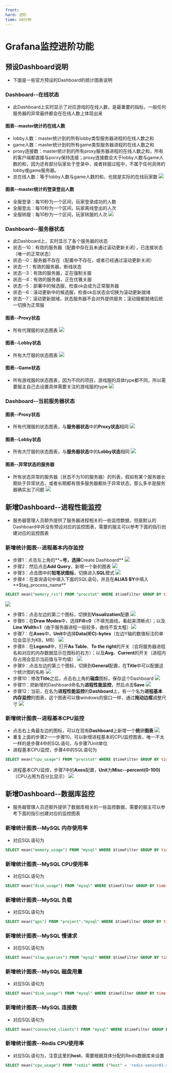 ```yaml
---
front:
hard: 进阶
time: 60分钟
---
```


# Grafana监控进阶功能

## 预设Dashboard说明
* 下面是一些官方预设的Dashboard的统计图表说明
### Dashboard--在线状态
* 此Dashboard上实时显示了对应游戏的在线人数，是最重要的指标，一般任何服务器的异常最终都会在在线人数上体现出来
#### 图表--master统计的在线人数
* lobby人数：master统计到的所有lobby类型服务器进程的在线人数之和
* game人数：master统计到的所有game类型服务器进程的在线人数之和
* proxy连接数：master统计到的所有proxy服务器进程的在线人数之和，所有的客户端都直接与porxy保持连接；proxy连接数会大于lobby人数与game人数的和，因为还有部分玩家处于登录中，或者转服过程中，不属于任何具体的lobby或game服务器。
* 总在线人数：等于lobby人数与game人数的和，也就是实际的在线玩家数
![](./images/grafana_help_15.png)
#### 图表--master统计的登录登出人数
* 全服登录：每10秒为一个区间，玩家登录成功的人数
* 全服登出：每10秒为一个区间，玩家离线登出的人次
* 全服转服：每10秒为一个区间，玩家转服的人次
![](./images/grafana_help_16.png)
### Dashboard--服务器状态
* 此Dashboard上，实时显示了各个服务器的状态
* 状态--10：有效的服务器（配置中存在且未通过滚动更新关闭），已连接状态（唯一的正常状态）
* 状态--0：服务器不存在（配置中不存在，或者已经通过滚动更新关闭）
* 状态--1：有效的服务器，断线状态
* 状态--3：有效的服务器，正在强制关服
* 状态--4：有效的服务器，正在优雅关服
* 状态--5：部署中的候选服，检查ok会成为正常服务器
* 状态--6：滚动更新中的候选服，检查ok后状态会切换为滚动更新就绪
* 状态--7：滚动更新就绪，状态服务器不会对外提供服务；滚动服都就绪后统一切换为正常服
#### 图表--Proxy状态
* 所有代理服的状态图表
![](./images/grafana_help_18.png)
#### 图表--Lobby状态
* 所有大厅服的状态图表
![](./images/grafana_help_19.png)
#### 图表--Game状态
* 所有游戏服的状态图表，因为不同的项目，游戏服的具体type都不同，所以需要服主自己去设置具体需要关注的游戏服的type
![](./images/grafana_help_20.png)
### Dashboard--当前服务器状态
#### 图表--Proxy状态
* 所有代理服的状态图表，与**服务器状态**中的**Proxy状态**相同
![](./images/grafana_help_21.png)
#### 图表--Lobby状态
* 所有大厅服的状态图表，与**服务器状态**中的**Lobby状态**相同
![](./images/grafana_help_22.png)
#### 图表--异常状态的服务器
* 所有状态异常的服务器（状态不为10的服务器）的列表，假如有某个服务器长期处于异常状态，或者长期都有很多服务器都处于异常状态，那么多半是服务器确实出了问题
![](./images/grafana_help_17.png)
## 新增Dashboard--进程性能监控
* 服务器管理人员额外提供了服务器进程相关的一些监控数据，但是默认的Dashboard中并没有预设对应的监控图表，需要的服主可以参考下面的指引创建对应的监控图表
### 新增统计图表--进程基本内存监控
* 步骤1：点击左上角的**+**号，选择**Create Dashboard**
![](./images/grafana_help_01.png)
*  步骤2：然后点击**Add Query**，新增一个新的图表
![](./images/grafana_help_02.png)
* 步骤3：点击图中的**铅笔状图标**，切换进入**SQL**模式
![](./images/grafana_help_03.png)
* 步骤4：在查询语句中填入下面的SQL语句，并且在**ALIAS BY**中填入**$tag_process_name**
```SQL
SELECT mean("memory_rss") FROM "procstat" WHERE $timeFilter GROUP BY time(10s), "process_name" fill(null)
```
![](./images/grafana_help_04.png)
* 步骤5：点击左边的第二个图标，切换到**Visualization**配置
![](./images/grafana_help_05.png)
* 步骤6：在**Draw Modes**中，选择**Fill=0**（不填充曲线，看起来清晰点）；以及**Line Width=1**（由于服务器进程一般较多，曲线不宜太粗）![](./images/grafana_help_06.png)
* 步骤7：在**Axes**中，**Unit**中选择**Data(IEC)-bytes**（左边Y轴的数值标注的单位会显示为KB，MB）
![](./images/grafana_help_07.png)
* 步骤8：在**Legend**中，打开**As Table**、**To the right**的开关（会将服务器进程名和对应的内存数据显示在图标的右方）；以及**Avg**、**Current**的开关（进程内存占用会显示当前值与平均值）
![](./images/grafana_help_08.png)
* 步骤9：点击左边的第三个图标，切换到**General**配置，在**Title**中可以配置这个统计图的名称
![](./images/grafana_help_09.png)
* 步骤10：修改**Title**之后，点击右上角的**磁盘**图标，保存这个Dashboard
![](./images/grafana_help_10.png)
* 步骤11：把新增的Dashboard命名为**进程性能监控**，然后点击**Save**
![](./images/grafana_help_11.png)
* 步骤12：当前，在名为**进程性能监控**的**Dashboard**上，有一个名为**进程基本内存监控**的图表，这个图表可以像windows的窗口一样，通过**拖动边框**调整尺寸
![](./images/grafana_help_12.png)
### 新增统计图表--进程基本CPU监控
* 点击右上角最左边的图标，可以在现有**Dashboard**上新增一个**统计图表**
![](./images/grafana_help_13.png)
* 重复上面的步骤2——步骤10，可以新增进程基本的CPU监控图表，唯一不太一样的是步骤4中的SQL语句，与步骤7Unit单位
* 进程基本CPU监控，步骤4中的SQL语句为
```SQL
SELECT mean("cpu_usage") FROM "procstat" WHERE $timeFilter GROUP BY time(1m), "process_name" fill(null)
```
* 进程基本CPU监控，步骤7中的**Axes**配置，**Unit**为**Misc--percent(0-100)**（CPU占用为百分比显示）
![](./images/grafana_help_14.png)
## 新增Dashboard--数据库监控
* 服务器管理人员还额外提供了数据库相关的一些监控数据，需要的服主可以参考下面的指引创建对应的监控图表
### 新增统计图表--MySQL 内存使用率
* 对应SQL语句为
```SQL
SELECT mean("memory_usage") FROM "mysql" WHERE $timeFilter GROUP BY time(1m) fill(null)
```
### 新增统计图表--MySQL CPU使用率
* 对应SQL语句为
```SQL
SELECT mean("disk_usage") FROM "mysql" WHERE $timeFilter GROUP BY time(1m) fill(null)
```
### 新增统计图表--MySQL 负载
* 对应SQL语句为
```SQL
SELECT mean("qps") FROM "project"."mysql" WHERE $timeFilter GROUP BY time(1m) fill(null)
```
### 新增统计图表--MySQL 慢请求
* 对应SQL语句为
```SQL
SELECT mean("slow_queries") FROM "mysql" WHERE $timeFilter GROUP BY time(1m) fill(null)
```
### 新增统计图表--MySQL 磁盘用量
* 对应SQL语句为
```SQL
SELECT mean("disk_usage") FROM "mysql" WHERE $timeFilter GROUP BY time(1m) fill(null)
```
### 新增统计图表--MySQL 连接数
* 对应SQL语句为
```SQL
SELECT mean("connected_clients") FROM "mysql" WHERE $timeFilter GROUP BY time(1m) fill(null)
```
### 新增统计图表--Redis CPU使用率
* 对应SQL语句为，注意这里的**host**，需要根据具体分配的Redis数据库来设置
```SQL
SELECT mean("cpu_usage") FROM "redis" WHERE ("host" = 'redis-senior01-xxxxx') AND $timeFilter GROUP BY time(1m) fill(null)
```
